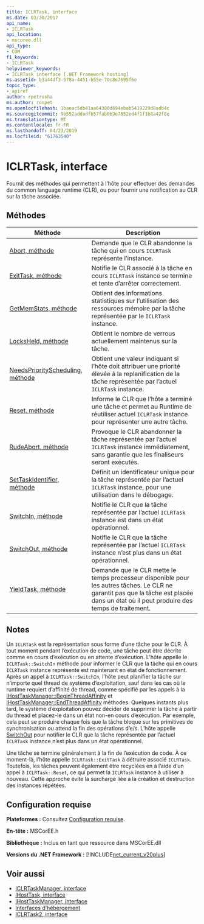 ```yaml
---
title: ICLRTask, interface
ms.date: 03/30/2017
api_name:
- ICLRTask
api_location:
- mscoree.dll
api_type:
- COM
f1_keywords:
- ICLRTask
helpviewer_keywords:
- ICLRTask interface [.NET Framework hosting]
ms.assetid: b3a44df3-578a-4451-b55e-70c8e7695f5e
topic_type:
- apiref
author: rpetrusha
ms.author: ronpet
ms.openlocfilehash: 1baeac5db41aa64380d694ebab5419229d8adb4c
ms.sourcegitcommit: 9b552addadfb57fab0b9e7852ed4f1f1b8a42f8e
ms.translationtype: MT
ms.contentlocale: fr-FR
ms.lasthandoff: 04/23/2019
ms.locfileid: "61763540"
---
```

# <a name="iclrtask-interface"></a>ICLRTask, interface
Fournit des méthodes qui permettent à l’hôte pour effectuer des demandes du common language runtime (CLR), ou pour fournir une notification au CLR sur la tâche associée.  
  
## <a name="methods"></a>Méthodes  
  
|Méthode|Description|  
|------------|-----------------|  
|[Abort, méthode](../../../../docs/framework/unmanaged-api/hosting/iclrtask-abort-method.md)|Demande que le CLR abandonne la tâche qui en cours `ICLRTask` représente l’instance.|  
|[ExitTask, méthode](../../../../docs/framework/unmanaged-api/hosting/iclrtask-exittask-method.md)|Notifie le CLR associé à la tâche en cours `ICLRTask` instance se termine et tente d’arrêter correctement.|  
|[GetMemStats, méthode](../../../../docs/framework/unmanaged-api/hosting/iclrtask-getmemstats-method.md)|Obtient des informations statistiques sur l’utilisation des ressources mémoire par la tâche représentée par le `ICLRTask` instance.|  
|[LocksHeld, méthode](../../../../docs/framework/unmanaged-api/hosting/iclrtask-locksheld-method.md)|Obtient le nombre de verrous actuellement maintenus sur la tâche.|  
|[NeedsPriorityScheduling, méthode](../../../../docs/framework/unmanaged-api/hosting/iclrtask-needspriorityscheduling-method.md)|Obtient une valeur indiquant si l’hôte doit attribuer une priorité élevée à la replanification de la tâche représentée par l’actuel `ICLRTask` instance.|  
|[Reset, méthode](../../../../docs/framework/unmanaged-api/hosting/iclrtask-reset-method.md)|Informe le CLR que l’hôte a terminé une tâche et permet au Runtime de réutiliser actuel `ICLRTask` instance pour représenter une autre tâche.|  
|[RudeAbort, méthode](../../../../docs/framework/unmanaged-api/hosting/iclrtask-rudeabort-method.md)|Provoque le CLR abandonner la tâche représentée par l’actuel `ICLRTask` instance immédiatement, sans garantie que les finaliseurs seront exécutés.|  
|[SetTaskIdentifier, méthode](../../../../docs/framework/unmanaged-api/hosting/iclrtask-settaskidentifier-method.md)|Définit un identificateur unique pour la tâche représentée par l’actuel `ICLRTask` instance, pour une utilisation dans le débogage.|  
|[SwitchIn, méthode](../../../../docs/framework/unmanaged-api/hosting/iclrtask-switchin-method.md)|Notifie le CLR que la tâche représentée par l’actuel `ICLRTask` instance est dans un état opérationnel.|  
|[SwitchOut, méthode](../../../../docs/framework/unmanaged-api/hosting/iclrtask-switchout-method.md)|Notifie le CLR que la tâche représentée par l’actuel `ICLRTask` instance n’est plus dans un état opérationnel.|  
|[YieldTask, méthode](../../../../docs/framework/unmanaged-api/hosting/iclrtask-yieldtask-method.md)|Demande que le CLR mette le temps processeur disponible pour les autres tâches. Le CLR ne garantit pas que la tâche est placée dans un état où il peut produire des temps de traitement.|  
  
## <a name="remarks"></a>Notes  
 Un `ICLRTask` est la représentation sous forme d’une tâche pour le CLR. À tout moment pendant l’exécution de code, une tâche peut être décrite comme en cours d’exécution ou en attente d’exécution. L’hôte appelle le `ICLRTask::SwitchIn` méthode pour informer le CLR que la tâche qui en cours `ICLRTask` instance représente est maintenant en état de fonctionnement. Après un appel à `ICLRTask::SwitchIn`, l’hôte peut planifier la tâche sur n’importe quel thread de système d’exploitation, sauf dans les cas où le runtime requiert d’affinité de thread, comme spécifié par les appels à la [IHostTaskManager::BeginThreadAffinity](../../../../docs/framework/unmanaged-api/hosting/ihosttaskmanager-beginthreadaffinity-method.md) et [IHostTaskManager::EndThreadAffinity](../../../../docs/framework/unmanaged-api/hosting/ihosttaskmanager-endthreadaffinity-method.md) méthodes. Quelques instants plus tard, le système d’exploitation pouvez décider de supprimer la tâche à partir du thread et placez-le dans un état non-en cours d’exécution. Par exemple, cela peut se produire chaque fois que la tâche bloque sur les primitives de synchronisation ou attend la fin des opérations d’e/s. L’hôte appelle [SwitchOut](../../../../docs/framework/unmanaged-api/hosting/iclrtask-switchout-method.md) pour notifier le CLR que la tâche représentée par l’actuel `ICLRTask` instance n’est plus dans un état opérationnel.  
  
 Une tâche se termine généralement à la fin de l’exécution de code. À ce moment-là, l’hôte appelle `ICLRTask::ExitTask` à détruire associé `ICLRTask`. Toutefois, les tâches peuvent également être recyclées en à l’aide d’un appel à `ICLRTask::Reset`, ce qui permet la `ICLRTask` instance à utiliser à nouveau. Cette approche évite la surcharge liée à la création et destruction des instances répétées.  
  
## <a name="requirements"></a>Configuration requise  
 **Plateformes :** Consultez [Configuration requise](../../../../docs/framework/get-started/system-requirements.md).  
  
 **En-tête :** MSCorEE.h  
  
 **Bibliothèque :** Inclus en tant que ressource dans MSCorEE.dll  
  
 **Versions du .NET Framework :** [!INCLUDE[net_current_v20plus](../../../../includes/net-current-v20plus-md.md)]  
  
## <a name="see-also"></a>Voir aussi

- [ICLRTaskManager, interface](../../../../docs/framework/unmanaged-api/hosting/iclrtaskmanager-interface.md)
- [IHostTask, interface](../../../../docs/framework/unmanaged-api/hosting/ihosttask-interface.md)
- [IHostTaskManager, interface](../../../../docs/framework/unmanaged-api/hosting/ihosttaskmanager-interface.md)
- [Interfaces d’hébergement](../../../../docs/framework/unmanaged-api/hosting/hosting-interfaces.md)
- [ICLRTask2, interface](../../../../docs/framework/unmanaged-api/hosting/iclrtask2-interface.md)
